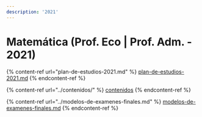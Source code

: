 ```yaml
---
description: '2021'
---
```


# Matemática (Prof. Eco | Prof. Adm. - 2021)

{% content-ref url="plan-de-estudios-2021.md" %}
[plan-de-estudios-2021.md](plan-de-estudios-2021.md)
{% endcontent-ref %}

{% content-ref url="../contenidos/" %}
[contenidos](../contenidos/)
{% endcontent-ref %}

{% content-ref url="../modelos-de-examenes-finales.md" %}
[modelos-de-examenes-finales.md](../modelos-de-examenes-finales.md)
{% endcontent-ref %}
